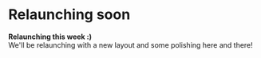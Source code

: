 # Relaunching soon
**Relaunching this week :)**  
We'll be relaunching with a new layout and some polishing here and there!
